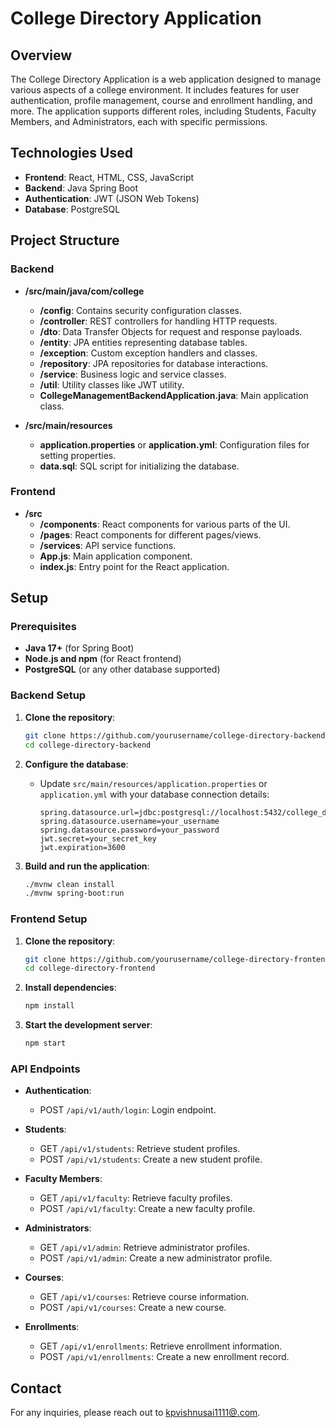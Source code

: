 
# College Directory Application

## Overview

The College Directory Application is a web application designed to manage various aspects of a college environment. It includes features for user authentication, profile management, course and enrollment handling, and more. The application supports different roles, including Students, Faculty Members, and Administrators, each with specific permissions.

## Technologies Used

- **Frontend**: React, HTML, CSS, JavaScript
- **Backend**: Java Spring Boot
- **Authentication**: JWT (JSON Web Tokens)
- **Database**: PostgreSQL

## Project Structure

### Backend

- **/src/main/java/com/college**
  - **/config**: Contains security configuration classes.
  - **/controller**: REST controllers for handling HTTP requests.
  - **/dto**: Data Transfer Objects for request and response payloads.
  - **/entity**: JPA entities representing database tables.
  - **/exception**: Custom exception handlers and classes.
  - **/repository**: JPA repositories for database interactions.
  - **/service**: Business logic and service classes.
  - **/util**: Utility classes like JWT utility.
  - **CollegeManagementBackendApplication.java**: Main application class.

- **/src/main/resources**
  - **application.properties** or **application.yml**: Configuration files for setting properties.
  - **data.sql**: SQL script for initializing the database.

### Frontend

- **/src**
  - **/components**: React components for various parts of the UI.
  - **/pages**: React components for different pages/views.
  - **/services**: API service functions.
  - **App.js**: Main application component.
  - **index.js**: Entry point for the React application.

## Setup

### Prerequisites

- **Java 17+** (for Spring Boot)
- **Node.js and npm** (for React frontend)
- **PostgreSQL** (or any other database supported)

### Backend Setup

1. **Clone the repository**:
   ```sh
   git clone https://github.com/yourusername/college-directory-backend.git
   cd college-directory-backend
   ```

2. **Configure the database**:
   - Update `src/main/resources/application.properties` or `application.yml` with your database connection details:
     ```properties
     spring.datasource.url=jdbc:postgresql://localhost:5432/college_directory
     spring.datasource.username=your_username
     spring.datasource.password=your_password
     jwt.secret=your_secret_key
     jwt.expiration=3600
     ```

3. **Build and run the application**:
   ```sh
   ./mvnw clean install
   ./mvnw spring-boot:run
   ```

### Frontend Setup

1. **Clone the repository**:
   ```sh
   git clone https://github.com/yourusername/college-directory-frontend.git
   cd college-directory-frontend
   ```

2. **Install dependencies**:
   ```sh
   npm install
   ```

3. **Start the development server**:
   ```sh
   npm start
   ```

### API Endpoints

- **Authentication**:
  - POST `/api/v1/auth/login`: Login endpoint.

- **Students**:
  - GET `/api/v1/students`: Retrieve student profiles.
  - POST `/api/v1/students`: Create a new student profile.

- **Faculty Members**:
  - GET `/api/v1/faculty`: Retrieve faculty profiles.
  - POST `/api/v1/faculty`: Create a new faculty profile.

- **Administrators**:
  - GET `/api/v1/admin`: Retrieve administrator profiles.
  - POST `/api/v1/admin`: Create a new administrator profile.

- **Courses**:
  - GET `/api/v1/courses`: Retrieve course information.
  - POST `/api/v1/courses`: Create a new course.

- **Enrollments**:
  - GET `/api/v1/enrollments`: Retrieve enrollment information.
  - POST `/api/v1/enrollments`: Create a new enrollment record.


## Contact

For any inquiries, please reach out to [kpvishnusai1111@.com](mailto:kpvishnusai1111@gmail.com).
